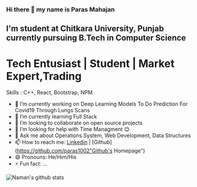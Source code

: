 ### Hi there 👋 my name is Paras Mahajan
## I'm student at Chitkara University, Punjab currently pursuing B.Tech in Computer Science
# Tech Entusiast | Student | Market Expert,Trading 

Skills : C++, React, Bootstrap, NPM


- 🔭 I’m currently working on Deep Learning Models To Do Prediction For Covid19 Through Lungs Scans
- 🌱 I’m currently learning Full Stack
- 👯 I’m looking to collaborate on open source projects
- 🤔 I’m looking for help with Time Managment 😊
- 💬 Ask me about Operations System, Web Development, Data Structures
- 📫 How to reach me: [Linkedin](https://www.linkedin.com/in/paras-mahajan-b31685244/ "Linkedin's Homepage") | [Github](https://github.com/paras1002"Github's Homepage")
- 😄 Pronouns: He/Him/His
- ⚡ Fun fact: ...

![Naman's github stats](https://github-readme-stats.vercel.app/api?username=paras1002&show_icons=true&hide_border=false)
